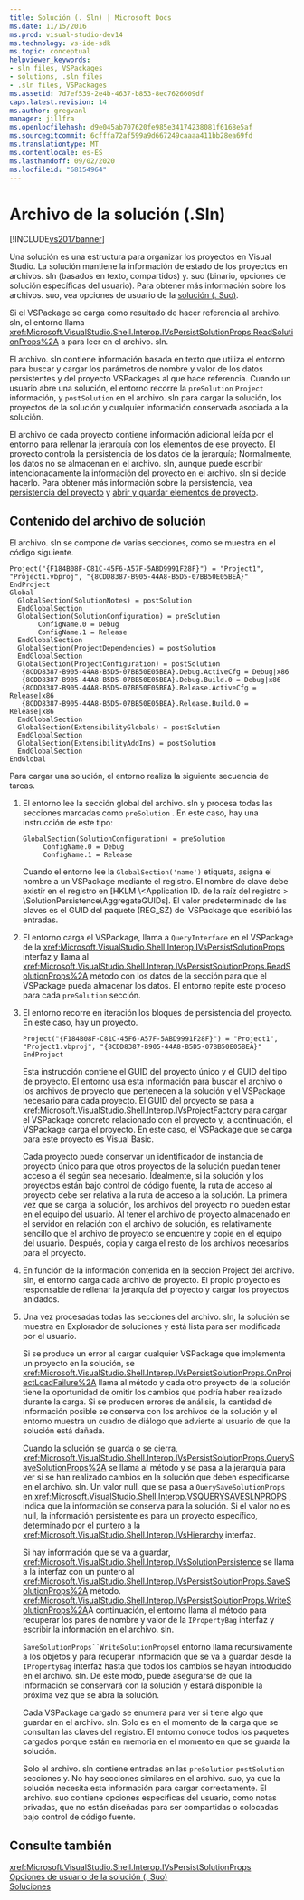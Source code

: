 ```yaml
---
title: Solución (. Sln) | Microsoft Docs
ms.date: 11/15/2016
ms.prod: visual-studio-dev14
ms.technology: vs-ide-sdk
ms.topic: conceptual
helpviewer_keywords:
- sln files, VSPackages
- solutions, .sln files
- .sln files, VSPackages
ms.assetid: 7d7ef539-2e4b-4637-b853-8ec7626609df
caps.latest.revision: 14
ms.author: gregvanl
manager: jillfra
ms.openlocfilehash: d9e045ab707620fe985e34174238081f6168e5af
ms.sourcegitcommit: 6cfffa72af599a9d667249caaaa411bb28ea69fd
ms.translationtype: MT
ms.contentlocale: es-ES
ms.lasthandoff: 09/02/2020
ms.locfileid: "68154964"
---
```

# <a name="solution-sln-file"></a>Archivo de la solución (.Sln)
[!INCLUDE[vs2017banner](../../includes/vs2017banner.md)]

Una solución es una estructura para organizar los proyectos en Visual Studio. La solución mantiene la información de estado de los proyectos en archivos. sln (basados en texto, compartidos) y. suo (binario, opciones de solución específicas del usuario). Para obtener más información sobre los archivos. suo, vea opciones de usuario de la [solución (. Suo)](../../extensibility/internals/solution-user-options-dot-suo-file.md).  
  
 Si el VSPackage se carga como resultado de hacer referencia al archivo. sln, el entorno llama <xref:Microsoft.VisualStudio.Shell.Interop.IVsPersistSolutionProps.ReadSolutionProps%2A> a para leer en el archivo. sln.  
  
 El archivo. sln contiene información basada en texto que utiliza el entorno para buscar y cargar los parámetros de nombre y valor de los datos persistentes y del proyecto VSPackages al que hace referencia. Cuando un usuario abre una solución, el entorno recorre la `preSolution` `Project` información, y `postSolution` en el archivo. sln para cargar la solución, los proyectos de la solución y cualquier información conservada asociada a la solución.  
  
 El archivo de cada proyecto contiene información adicional leída por el entorno para rellenar la jerarquía con los elementos de ese proyecto. El proyecto controla la persistencia de los datos de la jerarquía; Normalmente, los datos no se almacenan en el archivo. sln, aunque puede escribir intencionadamente la información del proyecto en el archivo. sln si decide hacerlo. Para obtener más información sobre la persistencia, vea [persistencia del proyecto](../../extensibility/internals/project-persistence.md) y [abrir y guardar elementos de proyecto](../../extensibility/internals/opening-and-saving-project-items.md).  
  
## <a name="solution-file-contents"></a>Contenido del archivo de solución  
 El archivo. sln se compone de varias secciones, como se muestra en el código siguiente.  
  
```  
Project("{F184B08F-C81C-45F6-A57F-5ABD9991F28F}") = "Project1", "Project1.vbproj", "{8CDD8387-B905-44A8-B5D5-07BB50E05BEA}"  
EndProject  
Global  
  GlobalSection(SolutionNotes) = postSolution  
  EndGlobalSection  
  GlobalSection(SolutionConfiguration) = preSolution  
       ConfigName.0 = Debug  
       ConfigName.1 = Release  
  EndGlobalSection  
  GlobalSection(ProjectDependencies) = postSolution  
  EndGlobalSection  
  GlobalSection(ProjectConfiguration) = postSolution  
   {8CDD8387-B905-44A8-B5D5-07BB50E05BEA}.Debug.ActiveCfg = Debug|x86  
   {8CDD8387-B905-44A8-B5D5-07BB50E05BEA}.Debug.Build.0 = Debug|x86  
   {8CDD8387-B905-44A8-B5D5-07BB50E05BEA}.Release.ActiveCfg = Release|x86  
   {8CDD8387-B905-44A8-B5D5-07BB50E05BEA}.Release.Build.0 = Release|x86  
  EndGlobalSection  
  GlobalSection(ExtensibilityGlobals) = postSolution  
  EndGlobalSection  
  GlobalSection(ExtensibilityAddIns) = postSolution  
  EndGlobalSection  
EndGlobal  
```  
  
 Para cargar una solución, el entorno realiza la siguiente secuencia de tareas.  
  
1. El entorno lee la sección global del archivo. sln y procesa todas las secciones marcadas como `preSolution` . En este caso, hay una instrucción de este tipo:  
  
   ```  
   GlobalSection(SolutionConfiguration) = preSolution  
        ConfigName.0 = Debug  
        ConfigName.1 = Release  
   ```  
  
    Cuando el entorno lee la `GlobalSection('name')` etiqueta, asigna el nombre a un VSPackage mediante el registro. El nombre de clave debe existir en el registro en [HKLM \\<Application ID. de la raíz del registro \> \SolutionPersistence\AggregateGUIDs]. El valor predeterminado de las claves es el GUID del paquete (REG_SZ) del VSPackage que escribió las entradas.  
  
2. El entorno carga el VSPackage, llama a `QueryInterface` en el VSPackage de la <xref:Microsoft.VisualStudio.Shell.Interop.IVsPersistSolutionProps> interfaz y llama al <xref:Microsoft.VisualStudio.Shell.Interop.IVsPersistSolutionProps.ReadSolutionProps%2A> método con los datos de la sección para que el VSPackage pueda almacenar los datos. El entorno repite este proceso para cada `preSolution` sección.  
  
3. El entorno recorre en iteración los bloques de persistencia del proyecto. En este caso, hay un proyecto.  
  
   ```  
   Project("{F184B08F-C81C-45F6-A57F-5ABD9991F28F}") = "Project1",  
   "Project1.vbproj", "{8CDD8387-B905-44A8-B5D5-07BB50E05BEA}"  
   EndProject  
   ```  
  
    Esta instrucción contiene el GUID del proyecto único y el GUID del tipo de proyecto. El entorno usa esta información para buscar el archivo o los archivos de proyecto que pertenecen a la solución y el VSPackage necesario para cada proyecto. El GUID del proyecto se pasa a <xref:Microsoft.VisualStudio.Shell.Interop.IVsProjectFactory> para cargar el VSPackage concreto relacionado con el proyecto y, a continuación, el VSPackage carga el proyecto. En este caso, el VSPackage que se carga para este proyecto es Visual Basic.  
  
    Cada proyecto puede conservar un identificador de instancia de proyecto único para que otros proyectos de la solución puedan tener acceso a él según sea necesario. Idealmente, si la solución y los proyectos están bajo control de código fuente, la ruta de acceso al proyecto debe ser relativa a la ruta de acceso a la solución. La primera vez que se carga la solución, los archivos del proyecto no pueden estar en el equipo del usuario. Al tener el archivo de proyecto almacenado en el servidor en relación con el archivo de solución, es relativamente sencillo que el archivo de proyecto se encuentre y copie en el equipo del usuario. Después, copia y carga el resto de los archivos necesarios para el proyecto.  
  
4. En función de la información contenida en la sección Project del archivo. sln, el entorno carga cada archivo de proyecto. El propio proyecto es responsable de rellenar la jerarquía del proyecto y cargar los proyectos anidados.  
  
5. Una vez procesadas todas las secciones del archivo. sln, la solución se muestra en Explorador de soluciones y está lista para ser modificada por el usuario.  
  
   Si se produce un error al cargar cualquier VSPackage que implementa un proyecto en la solución, se <xref:Microsoft.VisualStudio.Shell.Interop.IVsPersistSolutionProps.OnProjectLoadFailure%2A> llama al método y cada otro proyecto de la solución tiene la oportunidad de omitir los cambios que podría haber realizado durante la carga. Si se producen errores de análisis, la cantidad de información posible se conserva con los archivos de la solución y el entorno muestra un cuadro de diálogo que advierte al usuario de que la solución está dañada.  
  
   Cuando la solución se guarda o se cierra, <xref:Microsoft.VisualStudio.Shell.Interop.IVsPersistSolutionProps.QuerySaveSolutionProps%2A> se llama al método y se pasa a la jerarquía para ver si se han realizado cambios en la solución que deben especificarse en el archivo. sln. Un valor null, que se pasa a `QuerySaveSolutionProps` en <xref:Microsoft.VisualStudio.Shell.Interop.VSQUERYSAVESLNPROPS> , indica que la información se conserva para la solución. Si el valor no es null, la información persistente es para un proyecto específico, determinado por el puntero a la <xref:Microsoft.VisualStudio.Shell.Interop.IVsHierarchy> interfaz.  
  
   Si hay información que se va a guardar, <xref:Microsoft.VisualStudio.Shell.Interop.IVsSolutionPersistence> se llama a la interfaz con un puntero al <xref:Microsoft.VisualStudio.Shell.Interop.IVsPersistSolutionProps.SaveSolutionProps%2A> método. <xref:Microsoft.VisualStudio.Shell.Interop.IVsPersistSolutionProps.WriteSolutionProps%2A>A continuación, el entorno llama al método para recuperar los pares de nombre y valor de la `IPropertyBag` interfaz y escribir la información en el archivo. sln.  
  
   `SaveSolutionProps``WriteSolutionProps`el entorno llama recursivamente a los objetos y para recuperar información que se va a guardar desde la `IPropertyBag` interfaz hasta que todos los cambios se hayan introducido en el archivo. sln. De este modo, puede asegurarse de que la información se conservará con la solución y estará disponible la próxima vez que se abra la solución.  
  
   Cada VSPackage cargado se enumera para ver si tiene algo que guardar en el archivo. sln. Solo es en el momento de la carga que se consultan las claves del registro. El entorno conoce todos los paquetes cargados porque están en memoria en el momento en que se guarda la solución.  
  
   Solo el archivo. sln contiene entradas en las `preSolution` `postSolution` secciones y. No hay secciones similares en el archivo. suo, ya que la solución necesita esta información para cargar correctamente. El archivo. suo contiene opciones específicas del usuario, como notas privadas, que no están diseñadas para ser compartidas o colocadas bajo control de código fuente.  
  
## <a name="see-also"></a>Consulte también  
 <xref:Microsoft.VisualStudio.Shell.Interop.IVsPersistSolutionProps>   
 [Opciones de usuario de la solución (. Suo)](../../extensibility/internals/solution-user-options-dot-suo-file.md)   
 [Soluciones](../../extensibility/internals/solutions-overview.md)
